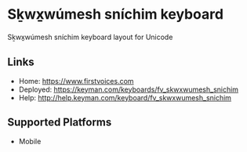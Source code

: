 Sḵwx̱wúmesh sníchim keyboard
======================

Sḵwx̱wúmesh sníchim keyboard layout for Unicode

Links
-----

 * Home:     <https://www.firstvoices.com>
 * Deployed: <https://keyman.com/keyboards/fv_skwxwumesh_snichim>
 * Help:     <http://help.keyman.com/keyboard/fv_skwxwumesh_snichim>
 
Supported Platforms
-------------------

 * Mobile
